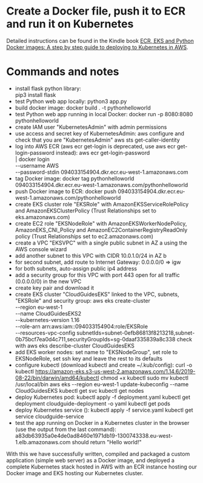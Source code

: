 # Create a Docker file, push it to ECR and run it on Kubernetes

Detailed instructions can be found in the Kindle book
[ECR, EKS and Python Docker images: A step by step guide to deploying to Kubernetes in AWS](https://www.amazon.com/ECR-EKS-Python-Docker-images-ebook/dp/B089JDPB86/ref=sr_1_5?dchild=1&keywords=matthew+casperson&qid=1591219209&sr=8-5).

# Commands and notes

* install flask python library:<br>
pip3 install flask
* test Python web app locally:
python3 app.py
* build docker image:
docker build . -t pythonhelloworld
* test Python web app running in local Docker:
docker run -p 8080:8080 pythonhelloworld
* create IAM user "KubernetesAdmin" with admin permissions
* use access and secret key of KubernetesAdmin:
aws configure 
and check that you are "KubernetesAdmin"
aws sts get-caller-identity
* log into AWS ECR
(aws ecr get-login is deprecated, use aws ecr get-login-password instead):
aws ecr get-login-password \
| docker login \
    --username AWS \
    --password-stdin 094033154904.dkr.ecr.eu-west-1.amazonaws.com
* tag Docker image:
docker tag pythonhelloworld 094033154904.dkr.ecr.eu-west-1.amazonaws.com/pythonhelloworld
* push Docker image to ECR:
docker push 094033154904.dkr.ecr.eu-west-1.amazonaws.com/pythonhelloworld
* create EKS cluster role "EKSRole" with AmazonEKSServiceRolePolicy and AmazonEKSClusterPolicy (Trust Relationships set to eks.amazonaws.com)
* create EC2 role "EKSNodeRole" with AmazonEKSWorkerNodePolicy, AmazonEKS_CNI_Policy and AmazonEC2ContainerRegistryReadOnly policy  (Trust Relationships set to ec2.amazonaws.com)
* create a VPC "EKSVPC" with a single public subnet in AZ a using the AWS console wizard
* add another subnet to this VPC with CIDR 10.0.1.0/24 in AZ b
* for second subnet, add route to Internet Gateway: 0.0.0.0/0 => igw
* for both subnets, auto-assign public ip4 address
* add a security group for this VPC with port 443 open for all traffic (0.0.0.0/0) in the new VPC
* create key pair and download it
* create EKS cluster "CloudGuidesEKS" linked to the VPC, subnets, "EKSRole" and security group:
aws eks create-cluster \
   --region eu-west-1 \
   --name CloudGuidesEKS2 \
   --kubernetes-version 1.16 \
   --role-arn arn:aws:iam::094033154904:role/EKSRole \
   --resources-vpc-config subnetIds=subnet-0efb86813f8213218,subnet-0b75bcf7ea0d4c711,securityGroupIds=sg-0daaf335839a8c338
check with
aws eks describe-cluster CloudGuidesEKS
* add EKS worker nodes: set name to "EKSNodeGroup", set role to EKSNodeRole, set ssh key and leave the rest to its defaults
* configure kubectl (download kubectl and create ~/.kub/config):
curl -o kubectl https://amazon-eks.s3-us-west-2.amazonaws.com/1.14.6/2019-08-22/bin/darwin/amd64/kubectl
chmod +x kubectl
sudo mv kubectl /usr/local/bin
aws eks --region eu-west-1 update-kubeconfig --name CloudGuidesEKS
kubectl get svc
kubectl get nodes
* deploy Kubernetes pod:
kubectl apply -f deployment.yaml
kubectl get deployment cloudguide-deployment -o yaml
kubectl get pods
* deploy Kubernetes service ():
kubectl apply -f service.yaml
kubectl get service cloudguide-service
* test the app running on Docker in a Kubernetes cluster in the browser (use the output from the last command):
a83db63935a0e4de0ad8460e1971db19-1300743338.eu-west-1.elb.amazonaws.com
should return "Hello world!"

With this we have successfully written, compiled and packaged a custom application (simple web server) as a Docker image, and deployed a complete Kubernetes stack hosted in AWS with an ECR instance hosting our Docker image and EKS hosting our Kubernetes cluster.
